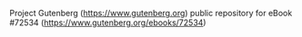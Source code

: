 Project Gutenberg (https://www.gutenberg.org) public repository
for eBook #72534 (https://www.gutenberg.org/ebooks/72534)
